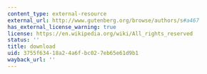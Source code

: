 ```yaml
---
content_type: external-resource
external_url: http://www.gutenberg.org/browse/authors/s#a467
has_external_license_warning: true
license: https://en.wikipedia.org/wiki/All_rights_reserved
status: ''
title: download
uid: 3755f634-18a2-4a6f-bc02-7eb65e61d9b1
wayback_url: ''
---
```

